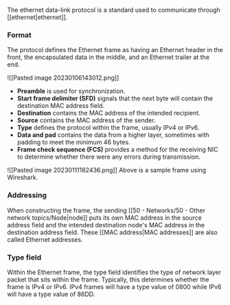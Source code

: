 The ethernet data-link protocol is a standard used to communicate through [[ethernet|ethernet]].

### Format
The protocol defines the Ethernet frame as having an Ethernet header in the front, the encapsulated data in the middle, and an Ethernet trailer at the end.

![[Pasted image 20230106143012.png]]

- **Preamble** is used for synchronization.
- **Start frame delimiter (SFD)** signals that the next byte will contain the destination MAC address field.
- **Destination** contains the MAC address of the intended recipient.
- **Source** contains the MAC address of the sender.
- **Type** defines the protocol within the frame, usually IPv4 or IPv6.
- **Data and pad** contains the data from a higher layer, sometimes with padding to meet the minimum 46 bytes.
- **Frame check sequence (FCS)** provides a method for the receiving NIC to determine whether there were any errors during transmission.

![[Pasted image 20230111182436.png]]
Above is a sample frame using Wireshark.

### Addressing
When constructing the frame, the sending [[50 - Networks/50 - Other network topics/Node|node]] puts its own MAC address in the source address field and the intended destination node's MAC address in the destination address field. These [[MAC address|MAC addresses]] are also called Ethernet addresses.

### Type field
Within the Ethernet frame, the type field  identifies the type of network layer packet that sits within the frame. Typically, this determines whether the frame is IPv4 or IPv6. IPv4 frames will have a type value of 0800 while IPv6 will have a type value of 86DD.
